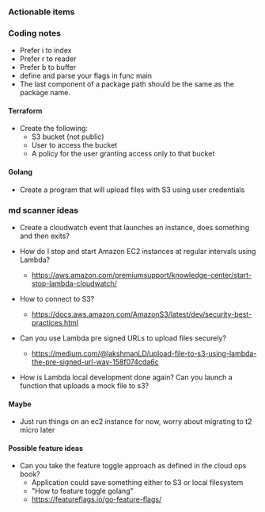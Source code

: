 ### Actionable items

### Coding notes
- Prefer i to index
- Prefer r to reader
- Prefer b to buffer
- define and parse your flags in func main
- The last component of a package path should be the same as the package name.
  


#### Terraform
- Create the following:
    - S3 bucket (not public)
    - User to access the bucket
    - A policy for the user granting access only to that bucket

#### Golang
- Create a program that will upload files with S3 using user credentials


### md scanner ideas
- Create a cloudwatch event that launches an instance, does something and then exits?

- How do I stop and start Amazon EC2 instances at regular intervals using Lambda?
    - https://aws.amazon.com/premiumsupport/knowledge-center/start-stop-lambda-cloudwatch/

- How to connect to S3?
    - https://docs.aws.amazon.com/AmazonS3/latest/dev/security-best-practices.html

- Can you use Lambda pre signed URLs to upload files securely?
    - https://medium.com/@lakshmanLD/upload-file-to-s3-using-lambda-the-pre-signed-url-way-158f074cda6c

- How is Lambda local development done again? Can you launch a function that uploads a mock file to s3?

#### Maybe
- Just run things on an ec2 instance for now, worry about migrating to t2 micro later

#### Possible feature ideas
- Can you take the feature toggle approach as defined in the cloud ops book?
    - Application could save something either to S3 or local filesystem
    - "How to feature toggle golang"
    - https://featureflags.io/go-feature-flags/